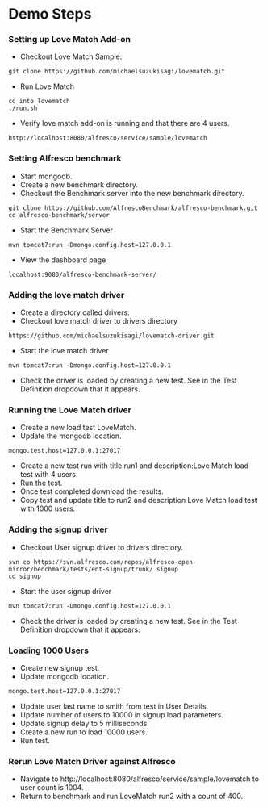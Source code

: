 Demo Steps
==========

### Setting up Love Match Add-on
- Checkout Love Match Sample.
```
git clone https://github.com/michaelsuzukisagi/lovematch.git
```
- Run Love Match
```
cd into lovematch
./run.sh
```
- Verify love match add-on is running and that there are 4 users.
```
http://localhost:8080/alfresco/service/sample/lovematch
```
### Setting Alfresco benchmark
- Start mongodb.
- Create a new benchmark directory.
- Checkout the Benchmark server into the new benchmark directory.
```
git clone https://github.com/AlfrescoBenchmark/alfresco-benchmark.git
cd alfresco-benchmark/server
```
- Start the Benchmark Server
```
mvn tomcat7:run -Dmongo.config.host=127.0.0.1
```
- View the dashboard page
```
localhost:9080/alfresco-benchmark-server/
```
### Adding the love match driver
- Create a directory called drivers.
- Checkout love match driver to drivers directory
```
https://github.com/michaelsuzukisagi/lovematch-driver.git
```
- Start the love match driver
```
mvn tomcat7:run -Dmongo.config.host=127.0.0.1
```
- Check the driver is loaded by creating a new test. See in the Test Definition dropdown that it appears.
### Running the Love Match driver
- Create a new load test LoveMatch.
- Update the mongodb location.
```
mongo.test.host=127.0.0.1:27017
```
- Create a new test run with title run1 and description:Love Match load test with 4 users.
- Run the test.
- Once test completed download the results.
- Copy test and update title to run2 and description Love Match load test with 1000 users.

### Adding the signup driver

- Checkout User signup driver to drivers directory.
```
svn co https://svn.alfresco.com/repos/alfresco-open-mirror/benchmark/tests/ent-signup/trunk/ signup
cd signup
```
- Start the user signup driver
```
mvn tomcat7:run -Dmongo.config.host=127.0.0.1
```
- Check the driver is loaded by creating a new test. See in the Test Definition dropdown that it appears.
### Loading 1000 Users
- Create new signup test.
- Update mongodb location.
```
mongo.test.host=127.0.0.1:27017
```
- Update user last name to smith from test in User Details.
- Update number of users to 10000 in signup load parameters.
- Update signup delay to 5 milliseconds.
- Create a new run to load 10000 users.
- Run test.

### Rerun Love Match Driver against Alfresco
- Navigate to http://localhost:8080/alfresco/service/sample/lovematch to user count is 1004.
- Return to benchmark and run LoveMatch run2 with a count of 400.
